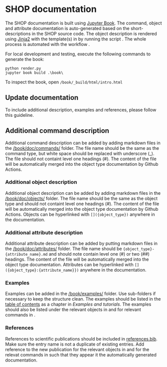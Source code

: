 # SHOP documentation
The SHOP documentation is built using [Jupyter Book](https://jupyterbook.org/en/stable/intro.html). The command, object and attribute documentation is auto-generated based on the short-descriptions in the SHOP source code. The object description is rendered using [Jinja2](https://jinja.palletsprojects.com/en/3.1.x/) with the template(s) in [](/templates/) by running the script [](/render.py). The whole process is automated with the workflow [](/.github/workflows/jupyter-books.yaml).

For local development and testing, execute the following commands to generate the book:
```
python render.py
jupyter book build .\book\
```
To inspect the book, open `/book/_build/html/intro.html`

## Update documentation
To include additional description, examples and references, please follow this guideline.

## Additional command description
Additional command description can be added by adding markdown files in the [/book/doc/commands/](/book/doc/commands/) folder. The file name should be the same as the command type, but white space should be replaced with underscore (_). The file should not containt level one headings (#). The content of the file will be automatically merged into the object type documentation by Github Actions.

### Additional object description
Additional object description can be added by adding markdown files in the [/book/doc/objects/](/book/doc/objects/) folder. The file name should be the same as the object type and should not containt level one headings (#). The content of the file will be automatically merged into the object type documentation by Github Actions. Objects can be hyperlinked with `[]({object_type})` anywhere in the documentation.

### Additional attribute description
Additional attribute description can be added by putting markdown files in the [/book/doc/attributes/](/book/doc/attributes/) folder. The file name should be `{object_type}-{attribute_name}.md` and should note contain level one (#) or two (##) headings. The content of the file will be automatically merged into the object type documentation. Attributes can be hyperlinked with `[]({object_type}:{attribute_name}})` anywhere in the documentation.

### Examples
Examples can be added in the [/book/examples/](/book/examples/) folder. Use sub-folders if necessary to keep the structure clean. The examples should be listed in the [table of contents](/templates/_toc.yml) as a chapter in *Examples and tutorials*. The examples should also be listed under the relevant objects in [](book/doc/objects/cross-references.yaml) and for relevant commands in [](/book/doc/objects/cross-references.yaml).

### References
References to scientific publications should be included in [references.bib](/book/references.bib). Make sure the entry name is not a duplicate of existing entries. Add reference to the new publication for the relevant objects in [](/book/doc/objects/cross-references.yaml) and for the relevat commands in [](/book/doc/commands/cross-references.yaml) such that they appear it the automatically generated documentation.
